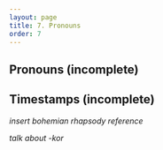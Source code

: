 ```yaml
---
layout: page
title: 7. Pronouns
order: 7
---
```


## Pronouns (incomplete)

## Timestamps (incomplete)

*insert bohemian rhapsody reference*

*talk about -kor*
